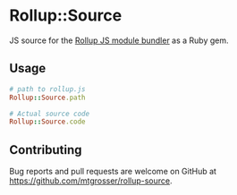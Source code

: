 # Rollup::Source

JS source for the [Rollup JS module bundler](https://rollupjs.org) as a Ruby gem.

## Usage

```ruby
# path to rollup.js
Rollup::Source.path

# Actual source code
Rollup::Source.code
```

## Contributing

Bug reports and pull requests are welcome on GitHub at https://github.com/mtgrosser/rollup-source.
